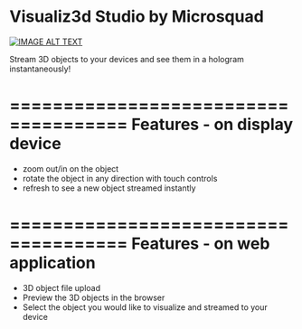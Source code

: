 # Visualiz3d Studio by Microsquad

[![IMAGE ALT TEXT](http://i.imgur.com/dFW4cOr.png)](http://www.youtube.com/watch?v=FQKSJuNr7XQ "Visualiz3d Studio by Microsquad")

Stream 3D objects to your devices and see them in a hologram instantaneously!

=====================================
Features - on display device
=====================================
- zoom out/in on the object
- rotate the object in any direction with touch controls
- refresh to see a new object streamed instantly

=====================================
Features - on web application
=====================================
- 3D object file upload
- Preview the 3D objects in the browser
- Select the object you would like to visualize and streamed to your device
